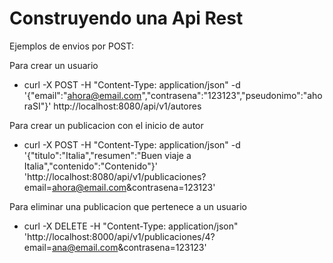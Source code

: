 # Construyendo una Api Rest

Ejemplos de envios por POST:

Para crear un usuario
* curl -X POST -H "Content-Type: application/json" -d '{"email":"ahora@email.com","contrasena":"123123","pseudonimo":"ahoraSI"}' http://localhost:8080/api/v1/autores

Para crear un publicacion con el inicio de autor
* curl -X POST -H "Content-Type: application/json" -d '{"titulo":"Italia","resumen":"Buen viaje a Italia","contenido":"Contenido"}' 'http://localhost:8080/api/v1/publicaciones?email=ahora@email.com&contrasena=123123'

Para eliminar una publicacion que pertenece a un usuario
* curl -X DELETE -H "Content-Type: application/json" 'http://localhost:8000/api/v1/publicaciones/4?email=ana@email.com&contrasena=123123'
